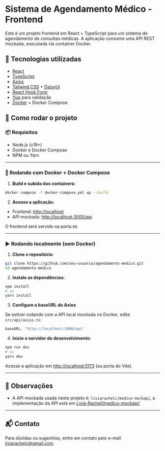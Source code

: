 # Sistema de Agendamento Médico - Frontend

Este é um projeto frontend em React + TypeScript para um sistema de agendamento de consultas médicas. A aplicação consome uma API REST mockada, executada via container Docker.

## 🔧 Tecnologias utilizadas

- [React](https://react.dev/)
- [TypeScript](https://www.typescriptlang.org/)
- [Axios](https://axios-http.com/)
- [Tailwind CSS](https://tailwindcss.com/) + [DaisyUI](https://daisyui.com/)
- [React Hook Form](https://react-hook-form.com/)
- [Yup](https://github.com/jquense/yup) para validação
- [Docker](https://www.docker.com/) + Docker Compose


## 🚀 Como rodar o projeto

### 📦 Requisitos

- Node.js (v18+)
- Docker e Docker Compose
- NPM ou Yarn

---

### 🐳 Rodando com Docker + Docker Compose

1. **Build e subida dos containers:**

```bash
docker compose -f docker-compose.yml up --build
```

2. **Acesse a aplicação:**

* Frontend: [http://localhost](http://localhost)
* API mockada: [http://localhost:3000/api](http://localhost:3000/api)

O frontend será servido na porta `80`.

---


### ▶️ Rodando localmente (sem Docker)

1. **Clone o repositório:**

```bash
git clone https://github.com/seu-usuario/agendamento-medico.git
cd agendamento-medico
````

2. **Instale as dependências:**

```bash
npm install
# ou
yarn install
```

3. **Configure a baseURL do Axios**

Se estiver rodando com a API local mockada no Docker, edite `src/api/axios.ts`:

```ts
baseURL: "http://localhost:3000/api"
```

4. **Inicie o servidor de desenvolvimento:**

```bash
npm run dev
# ou
yarn dev
```

Acesse a aplicação em [http://localhost:5173](http://localhost:5173) (ou porta do Vite).

---

## 📝 Observações

* A API mockada usada neste projeto é: `liviarachelc/medico-mockapi`, a implementação da API está em [Livia-Rachell/medico-mockapi/](http://github.com/Livia-Rachell/medico-mockapi/)

---

## 📬 Contato

Para dúvidas ou sugestões, entre em contato pelo e-mail [liviarachelc@gmail.com](mailto:sliviarachelc@gmail.com).
